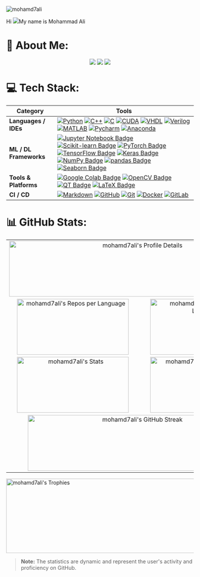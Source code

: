 <p align="left"> <img src="https://komarev.com/ghpvc/?username=mohamd7ali&label=Profile%20views&color=0e75b6&style=flat" alt="mohamd7ali" /> </p>


Hi ![](https://user-images.githubusercontent.com/18350557/176309783-0785949b-9127-417c-8b55-ab5a4333674e.gif)My name is Mohammad Ali
 
<!--
**mohamd7ali/mohamd7ali** is a ✨ _special_ ✨ repository because its `README.md` (this file) appears on your GitHub profile.

Here are some ideas to get you started:

- 🔭 I’m currently working on ...
- 🌱 I’m currently learning ...
- 👯 I’m looking to collaborate on ...
- 🤔 I’m looking for help with ...
- 💬 Ask me about ...
- 📫 How to reach me: ...
- 😄 Pronouns: ...
- ⚡ Fun fact: ...
-->

# 💫 About Me:
<p style="text-align: justify;">
<!-- Mohammad Javad Ahmadi was born in 1996 in Sari near the Caspian Sea in northern Iran. He graduated from NODET in 2015 with a Diploma GPA of 4/4 (20/20). He received his B.Sc. in Electrical & Control Engineering from Amirkabir University of Technology (Tehran Polytechnic) in 2019 with a GPA of 3.7/4. Since 2019, he has been part of ARASⒸ under the supervision of Prof. Hamid D. Taghirad and completed his M.Sc. with a GPA of 4/4. He is currently pursuing his Ph.D. in this group with a GPA of 4/4 (20/20). In parallel with his academic work, he serves as CTO at MediversAI and SmarTeeth, focusing on AI applications in medical imaging and videos, and also leads the ARAS AI, VR, and Software Group. Robotics, Artificial Intelligence, and Computer Vision are his principal research interests. -->
<p align="center">
  <a href="https://linkedin.com/in/USERNAME"><img src="https://img.shields.io/badge/-LinkedIn-0A66C2?style=flat-square&logo=linkedin&logoColor=white"/></a>
  <a href="https://github.com/USERNAME"><img src="https://img.shields.io/badge/-GitHub-181717?style=flat-square&logo=github&logoColor=white"/></a>
  <a href="mailto:maetemadi7@gmail.com"><img src="https://img.shields.io/badge/-Gmail-D14836?style=flat-square&logo=gmail&logoColor=white"/></a>
</p>



<!-- my-skils -->

# 💻 Tech Stack:

| Category | Tools |
|----------|-------|
| **Languages / IDEs** | [![Python](https://img.shields.io/badge/Python-3776AB?style=flat-square&logo=Python&logoColor=white)](https://www.python.org/) [![C++](https://img.shields.io/badge/C++-00599C?style=flat-square&logo=cplusplus&logoColor=white)](https://isocpp.org/) [![C](https://img.shields.io/badge/C-A8B9CC?style=flat-square&logo=c&logoColor=white)](https://en.wikipedia.org/wiki/C_(programming_language)) [![CUDA](https://img.shields.io/badge/CUDA-76B900?style=flat-square&logo=nvidia&logoColor=white)](https://developer.nvidia.com/cuda-zone) [![VHDL](https://img.shields.io/badge/VHDL-blue?style=flat-square&logoColor=white)](https://en.wikipedia.org/wiki/VHDL) [![Verilog](https://img.shields.io/badge/Verilog-lightblue?style=flat-square&logoColor=white)](https://en.wikipedia.org/wiki/Verilog) [![MATLAB](https://img.shields.io/badge/MATLAB-0076A8?style=flat-square&logo=Mathworks&logoColor=white)](https://www.mathworks.com/products/matlab.html) [![Pycharm](https://img.shields.io/badge/Pycharm-3776AB?style=flat-square&logo=Pycharm&logoColor=white)](https://www.jetbrains.com/pycharm/) [![Anaconda](https://img.shields.io/badge/Anaconda-44A833?style=flat-square&logo=Anaconda&logoColor=white)](https://www.anaconda.com/) |
| **ML / DL Frameworks** | [![Jupyter Notebook Badge](https://img.shields.io/badge/Jupyter%20Notebook-F37626?style=flat-square&logo=Jupyter&logoColor=white)](https://jupyter.org/) [![Scikit-learn Badge](https://img.shields.io/badge/Scikit--Learn-e26d00?style=flat-square&logo=scikit-learn&logoColor=white)](https://scikit-learn.org/) [![PyTorch Badge](https://img.shields.io/badge/PyTorch-EE4C2C?style=flat-square&logo=pytorch&logoColor=white)](https://pytorch.org/) [![TensorFlow Badge](https://img.shields.io/badge/TensorFlow-FF6F00?style=flat-square&logo=tensorflow&logoColor=white)](https://www.tensorflow.org/) [![Keras Badge](https://img.shields.io/badge/Keras-D00000?style=flat-square&logo=keras&logoColor=white)](https://keras.io/) [![NumPy Badge](https://img.shields.io/badge/NumPy-e26d00?style=flat-square&logo=numpy&logoColor=white)](https://numpy.org/) [![pandas Badge](https://img.shields.io/badge/pandas-150458?style=flat-square&logo=pandas&logoColor=white)](https://pandas.pydata.org/) [![Seaborn Badge](https://img.shields.io/badge/Seaborn-76B900?style=flat-square&logo=seaborn&logoColor=white)](https://seaborn.pydata.org/) |
| **Tools & Platforms** | [![Google Colab Badge](https://img.shields.io/badge/Google%20Colab-F9AB00?style=flat-square&logo=Google-Colab&logoColor=white)](https://colab.research.google.com/) [![OpenCV Badge](https://img.shields.io/badge/OpenCV-27338e?style=flat-square&logo=OpenCV&logoColor=white)](https://opencv.org/) [![QT Badge](https://img.shields.io/badge/QT-41CD52?style=flat-square&logo=Qt&logoColor=white)](https://www.qt.io/) [![LaTeX Badge](https://img.shields.io/badge/latex-%23008080?style=flat-square&logo=latex&logoColor=white)](https://www.latex-project.org/) |
| **CI / CD** | [![Markdown](https://img.shields.io/badge/Markdown-2088FF?style=flat-square&logo=Markdown&logoColor=white)](https://github.com/mohamd7ali/mohamd7ali) [![GitHub](https://img.shields.io/badge/Github-2088FF?style=flat-square&logo=Github&logoColor=white)](https://github.com/mohamd7ali/mohamd7ali) [![Git](https://img.shields.io/badge/Git-2088FF?style=flat-square&logo=Git&logoColor=white)](https://git-scm.com/) [![Docker](https://img.shields.io/badge/Docker-2496ED?style=flat-square&logo=Docker&logoColor=white)](https://www.docker.com/) [![GitLab](https://img.shields.io/badge/GitLab-FC6D26?style=flat-square&logo=GitLab&logoColor=white)](https://about.gitlab.com/) |



                                                                                                                                                                                                                                                                                                                                                                                                                                                                                                                                                                                                                                                                                                                                                                                                                                                                                                                                                                                                                                                                                                                                                                                                                                                                                                                                                                              
                                                                                                                                                                                           
# 📊 GitHub Stats:

<table align="center">
  <tr>
    <td colspan="2" align="center"><img src="https://github-profile-summary-cards.vercel.app/api/cards/profile-details?username=mohamd7ali&theme=nord_dark" alt="mohamd7ali's Profile Details" width="700" height="150"></td>
  </tr>
  <tr>
    <td align="center"><img src="https://github-profile-summary-cards.vercel.app/api/cards/repos-per-language?username=mohamd7ali&theme=nord_dark" alt="mohamd7ali's Repos per Language" width="300" height="150"></td>
    <td align="center"><img src="https://github-profile-summary-cards.vercel.app/api/cards/most-commit-language?username=mohamd7ali&theme=nord_dark" alt="mohamd7ali's Most Commit Language" width="300" height="150"></td>
  </tr>
  <tr>
    <td align="center"><img src="https://github-profile-summary-cards.vercel.app/api/cards/stats?username=mohamd7ali&theme=nord_dark" alt="mohamd7ali's Stats" width="300" height="150"></td>
    <td align="center"><img src="https://github-profile-summary-cards.vercel.app/api/cards/productive-time?username=mohamd7ali&theme=nord_dark" alt="mohamd7ali's Productive Time" width="300" height="150"></td>
  </tr>
  <tr>
    <td colspan="2" align="center">
      <img src="https://github-readme-streak-stats.herokuapp.com/?user=mohamd7ali&theme=radical" alt="mohamd7ali's GitHub Streak" width="600" height="150"><br>
    </td>
  </tr>
</table>

<img src="https://github-profile-trophy.vercel.app/?username=mohamd7ali&column=10&theme=onedark" alt="mohamd7ali's Trophies" width="1500" height="200">

> **Note:** The statistics are dynamic and represent the user's activity and proficiency on GitHub.
